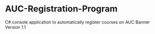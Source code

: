# AUC-Registration-Program
C# console application to automatically register courses on AUC Banner
Version 1.1
